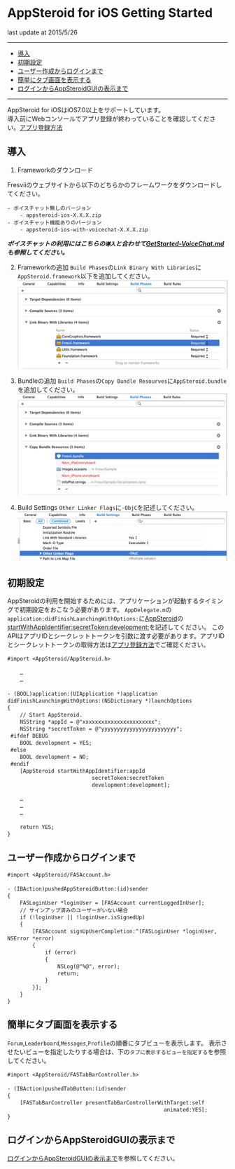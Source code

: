 # AppSteroid for iOS Getting Started

last update at 2015/5/26

---

- [導入](#Installation)
- [初期設定](#Initialization)
- [ユーザー作成からログインまで](#SignUp&Login)
- [簡単にタブ画面を表示する](#ShowTab)
- [ログインからAppSteroidGUIの表示まで](#Login&ShowTab)

---

AppSteroid for iOSはiOS7.0以上をサポートしています。  
導入前にWebコンソールでアプリ登録が終わっていることを確認してください。[アプリ登録方法](./2_Webコンソールでアプリ登録.md)

## <a name="Installation"> 導入 </a>

1. Frameworkのダウンロード

Fresviiのウェブサイトから以下のどちらかのフレームワークをダウンロードしてください。

```
- ボイスチャット無しのバージョン
	- appsteroid-ios-X.X.X.zip
- ボイスチャット機能ありのバージョン
	- appsteroid-ios-with-voicechat-X.X.X.zip
```
___ボイスチャットの利用にはこちらの`導入`と合わせて[GetStarted-VoiceChat.md](GetStarted/GetStarted-VoiceChat.md#HowToUseAPI)も参照してください。___


2. Frameworkの追加
`Build Phases`の`Link Binary With Libraries`に`AppSteroid.framework`以下を追加してください。
![framework](GetStarted/Images/ss_fresvii_01.png "AppSteroid.framework")

3. Bundleの追加
`Build Phases`の`Copy Bundle Resourves`に`AppSteroid.bundle`を追加してください。
![bundle](GetStarted/Images/ss_fresvii_02.png "AppSteroid.bundle")

4. Build Settings
`Other Linker Flags`に`-ObjC`を記述してください。
![flags](GetStarted/Images/ss_fresvii_03.png "Flags")

## <a name="Initialization"> 初期設定 </a>

AppSteroidの利用を開始するためには、アプリケーションが起動するタイミングで初期設定をおこなう必要があります。
`AppDelegate.m`の`application:didFinishLaunchingWithOptions:`に[AppSteroid](AppSteroidSpec.md#AppSteroid)の[startWithAppIdentifier:secretToken:development:](AppSteroidSpec.md#AppSteroid.startWithAppIdentifiersecretTokendevelopment)を記述してください。
このAPIはアプリIDとシークレットトークンを引数に渡す必要があります。アプリIDとシークレットトークンの取得方法は[アプリ登録方法](./2_Webコンソールでアプリ登録.md)でご確認ください。

```
#import <AppSteroid/AppSteroid.h>

    …
    …

- (BOOL)application:(UIApplication *)application
didFinishLaunchingWithOptions:(NSDictionary *)launchOptions
{
    // Start AppSteroid.
    NSString *appId = @"xxxxxxxxxxxxxxxxxxxxxxx";
    NSString *secretToken = @"yyyyyyyyyyyyyyyyyyyyyyyy";
 #ifdef DEBUG
    BOOL development = YES;
 #else
    BOOL development = NO;
 #endif
    [AppSteroid startWithAppIdentifier:appId
                           secretToken:secretToken
                           development:development];

	…
	…
	…

	return YES;
}
```

## <a name="SignUp&Login"> ユーザー作成からログインまで </a>

```obj-c
#import <AppSteroid/FASAccount.h>

- (IBAction)pushedAppSteroidButton:(id)sender
{
	FASLoginUser *loginUser = [FASAccount currentLoggedInUser];	
	// サインアップ済みのユーザーがいない場合
    if (!loginUser || !loginUser.isSignedUp)
    {
		[FASAccount signUpUserCompletion:^(FASLoginUser *loginUser, NSError *error)
		{
			if (error)
			{
				NSLog(@"%@", error);
				return;
			}
		}];
	}
}
```

## <a name="ShowTab"> 簡単にタブ画面を表示する </a>

`Forum`,`Leaderboard`,`Messages`,`Profile`の順番にタブビューを表示します。
表示させたいビューを指定したりする場合は、下の`タブに表示するビューを指定する`を参照してください。

```obj-c
#import <AppSteroid/FASTabBarController.h>

- (IBAction)pushedTabButton:(id)sender
{
    [FASTabBarController presentTabBarControllerWithTarget:self
                                                  animated:YES];
}
```

## <a name="Login&ShowTab"> ログインからAppSteroidGUIの表示まで </a>

[ログインからAppSteroidGUIの表示まで](./5_ログインからAppSteroidGUIの表示まで.md)を参照してください。
